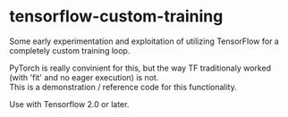 # tensorflow-custom-training

Some early experimentation and exploitation of utilizing TensorFlow for a completely custom training loop.

PyTorch is really convinient for this, but the way TF traditionaly worked (with 'fit' and no eager execution) is not.\
This is a demonstration / reference code for this functionality.

Use with Tensorflow 2.0 or later.
